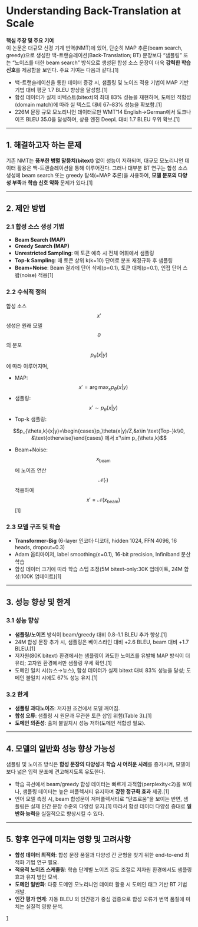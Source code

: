 # Understanding Back-Translation at Scale

**핵심 주장 및 주요 기여**  
이 논문은 대규모 신경 기계 번역(NMT)에 있어, 단순히 MAP 추론(beam search, greedy)으로 생성한 백-트랜슬레이션(Back-Translation; BT) 문장보다 “샘플링” 또는 “노이즈를 더한 beam search” 방식으로 생성된 합성 소스 문장이 더욱 **강력한 학습 신호**를 제공함을 보인다. 주요 기여는 다음과 같다.[1]
- 백-트랜슬레이션을 통한 데이터 증강 시, 샘플링 및 노이즈 적용 기법이 MAP 기반 기법 대비 평균 1.7 BLEU 향상을 달성함.[1]
- 합성 데이터가 실제 비텍스트(bitext)의 최대 83% 성능을 재현하며, 도메인 적합성(domain match)에 따라 실 텍스트 대비 67–83% 성능을 확보함.[1]
- 226M 문장 규모 모노리니언 데이터로만 WMT’14 English→German에서 토크나이즈 BLEU 35.0을 달성하며, 상용 엔진 DeepL 대비 1.7 BLEU 우위 확보.[1]

***

## 1. 해결하고자 하는 문제  
기존 NMT는 **풍부한 병렬 말뭉치(bitext)** 없이 성능이 저하되며, 대규모 모노리니언 데이터 활용은 백-트랜슬레이션을 통해 이루어진다. 그러나 대부분 BT 연구는 합성 소스 생성에 beam search 또는 greedy 탐색(=MAP 추론)을 사용하여, **모델 분포의 다양성 부족**과 **학습 신호 약화** 문제가 있다.[1]

***

## 2. 제안 방법  
### 2.1 합성 소스 생성 기법  
- **Beam Search (MAP)**  
- **Greedy Search (MAP)**  
- **Unrestricted Sampling**: 매 토큰 예측 시 전체 어휘에서 샘플링  
- **Top-k Sampling**: 매 토큰 상위 k(k=10) 단어로 분포 재정규화 후 샘플링  
- **Beam+Noise**: Beam 결과에 단어 삭제(p=0.1), 토큰 대체(p=0.1), 인접 단어 스왑(noise) 적용[1]

### 2.2 수식적 정의  
합성 소스 $$x'$$ 생성은 원래 모델 $$\theta$$의 분포 $$p_\theta(x|y)$$에 따라 이루어지며,  
- MAP: $$x'=\arg\max_x p_\theta(x|y)$$  
- 샘플링: $$x'\sim p_\theta(x|y)$$  
- Top-k 샘플링:

```math
p_{\theta,k}(x|y)=\begin{cases}p_\theta(x|y)/Z,&x\in \text{Top-}k\\0, &\text{otherwise}\end{cases} 에서 x'\sim p_{\theta,k}
```

- Beam+Noise: $$x_{\text{beam}}$$에 노이즈 연산 $$\mathcal{N}(\cdot)$$ 적용하여 $$x'=\mathcal{N}(x_{\text{beam}})$$[1]

### 2.3 모델 구조 및 학습  
- **Transformer-Big** (6-layer 인코더·디코더, hidden 1024, FFN 4096, 16 heads, dropout=0.3)  
- Adam 옵티마이저, label smoothing(ε=0.1), 16-bit precision, Infiniband 분산학습  
- 합성 데이터 크기에 따라 학습 스텝 조정(5M bitext-only:30K 업데이트, 24M 합성:100K 업데이트)[1]

***

## 3. 성능 향상 및 한계  
### 3.1 성능 향상  
- **샘플링/노이즈** 방식이 beam/greedy 대비 0.8–1.1 BLEU 추가 향상.[1]
- 24M 합성 문장 추가 시, 샘플링은 베이스라인 대비 +2.6 BLEU, beam 대비 +1.7 BLEU.[1]
- 저자원(80K bitext) 환경에서는 샘플링이 과도한 노이즈를 유발해 MAP 방식이 더 유리; 고자원 환경에서만 샘플링 우세 확인.[1]
- 도메인 일치 시(뉴스→뉴스), 합성 데이터가 실제 bitext 대비 83% 성능을 달성; 도메인 불일치 시에도 67% 성능 유지.[1]

### 3.2 한계  
- **샘플링 과다노이즈**: 저자원 조건에서 모델 깨어짐.  
- **합성 오류**: 샘플링 시 원문과 무관한 토큰 삽입 위험(Table 3).[1]
- **도메인 의존성**: 출처 불일치시 성능 저하(도메인 적합성 필요).

***

## 4. 모델의 일반화 성능 향상 가능성  
샘플링 및 노이즈 방식은 **합성 문장의 다양성**과 **학습 시 어려운 사례**를 증가시켜, 모델이 보다 넓은 입력 분포에 견고해지도록 유도한다.  
- 학습 곡선에서 beam/greedy 합성 데이터는 빠르게 과적합(perplexity<2)을 보이나, 샘플링 데이터는 높은 퍼플렉서티 유지하며 **강한 정규화 효과** 제공.[1]
- 언어 모델 측정 시, beam 합성문이 저퍼플렉서티로 “단조로움”을 보이는 반면, 샘플링은 실제 인간 문장 수준의 다양성 유지.[1]
따라서 합성 데이터 다양성 증대로 **일반화 능력**을 실질적으로 향상시킬 수 있다.

***

## 5. 향후 연구에 미치는 영향 및 고려사항  
- **합성 데이터 최적화**: 합성 문장 품질과 다양성 간 균형을 찾기 위한 end-to-end 최적화 기법 연구 필요.  
- **적응적 노이즈 스케줄링**: 학습 단계별 노이즈 강도 조절로 저자원 환경에서도 샘플링 효과 유지 방안 모색.  
- **도메인 일반화**: 다중 도메인 모노리니언 데이터 활용 시 도메인 태그 기반 BT 기법 개발.  
- **인간 평가 연계**: 자동 BLEU 외 인간평가 중심 검증으로 합성 오류가 번역 품질에 미치는 실질적 영향 분석.

[1](https://ppl-ai-file-upload.s3.amazonaws.com/web/direct-files/attachments/22370781/1b9a6d18-79cb-4f5d-882f-c86fd31f5b4c/1808.09381v2.pdf)
